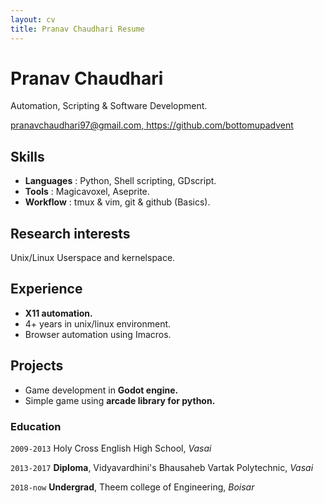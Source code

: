 ```yaml
---
layout: cv
title: Pranav Chaudhari Resume
---
```


# Pranav Chaudhari
Automation, Scripting & Software Development.
<div id="webaddress">
<a href="pranavchaudhari97@gmail.com">pranavchaudhari97@gmail.com, </a>
<a href="https://github.com/bottomupadvent">https://github.com/bottomupadvent</a>
</div>

## Skills

- **Languages** : Python, Shell scripting, GDscript.
- **Tools** : Magicavoxel, Aseprite.
- **Workflow**  : tmux & vim, git & github (Basics).

## Research interests

Unix/Linux Userspace and kernelspace.

## Experience

- **X11 automation.**
- 4+ years in unix/linux environment.
- Browser automation using Imacros.

## Projects

- Game development in **Godot engine.**
- Simple game using **arcade library for python.**

### Education

`2009-2013`
Holy Cross English High School, _Vasai_

`2013-2017`
**Diploma**, Vidyavardhini's Bhausaheb Vartak Polytechnic, _Vasai_

`2018-now`
**Undergrad**, Theem college of Engineering, _Boisar_




<!-- ### Footer

Last updated: May 2013 -->
